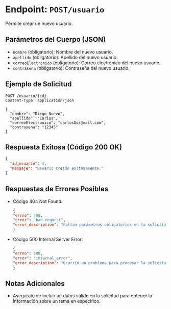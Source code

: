 # Endpoint: `POST/usuario`

Permite crear un nuevo usuario.

## Parámetros del Cuerpo (JSON)
- `nombre` (obligatorio): Nombre del nuevo usuario.
- `apellido` (obligatorio): Apellido del nuevo usuario.
- `correoElectronico` (obligatorio): Correo electrónico del nuevo usuario.
- `contrasena` (obligatorio): Contraseña del nuevo usuario.

## Ejemplo de Solicitud
```http
POST /usuario/{id}
Content-Type: application/json

{ 
  "nombre": "Diego Nuevo",
  "apellido": "Larios",
  "correoElectronico": "carlosDos@mail.com",
  "contrasena": "12345"
}

```

## Respuesta Exitosa (Código 200 OK)
```json
{
  "id_usuario": 4,
  "mensaje": "Usuario creado exitosamente."
}
```

## Respuestas de Errores Posibles
- Código 404 Not Found:

  ```json
  {
  "errno": 400,
  "error": "bad_request",
  "error_description": "Faltan parámetros obligatorios en la solicitud."
  }
  ```

- Código 500 Internal Server Error:
  ```json
  {
  "errno": 500,
  "error": "internal_error",
  "error_description": "Ocurrió un problema para procesar la solicitud"
  }
  ``` 

## Notas Adicionales

- Asegurate de incluir un datos válido en la solicitud para obtener la información
  sobre un tema en específico.